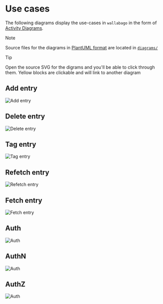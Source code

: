 # Use cases

The following diagrams display the use-cases in `wallabago` in the
form of [Activity Diagrams](https://en.wikipedia.org/wiki/Activity_diagram).

> [!NOTE]
> 
> Source files for the diagrams in [PlantUML format](https://plantuml.com/activity-diagram-beta) are located in [`diagrams/`](./diagrams/)

> [!TIP]
>
> Open the source SVG for the digrams and you'll be able to click through them.
> Yellow blocks are clickable and will link to another diagram

## Add entry

![Add entry](./diagrams/dist/add-entry-activity.svg)

## Delete entry

![Delete entry](./diagrams/dist/delete-entry-activity.svg)

## Tag entry

![Tag entry](./diagrams/dist/tag-entry-activity.svg)

## Refetch entry

![Refetch entry](./diagrams/dist/refetch-entry-activity.svg)

## Fetch entry

![Fetch entry](./diagrams/dist/fetch-entry-activity.svg)

## Auth

![Auth](./diagrams/dist/auth-activity.svg)

## AuthN

![Auth](./diagrams/dist/authn-activity.svg)

## AuthZ

![Auth](./diagrams/dist/authz-activity.svg)
